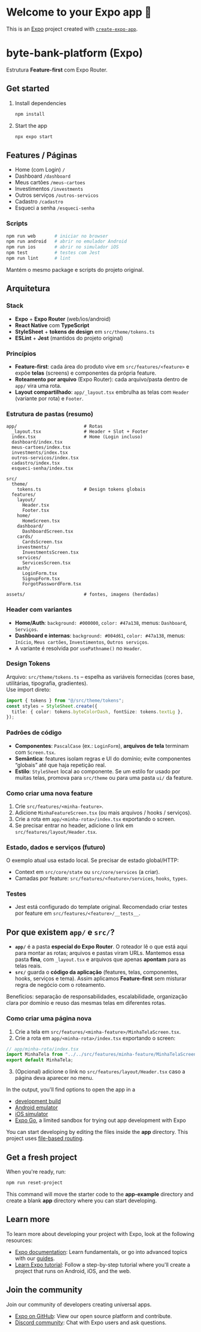 # Welcome to your Expo app 👋

This is an [Expo](https://expo.dev) project created with [`create-expo-app`](https://www.npmjs.com/package/create-expo-app).

# byte-bank-platform (Expo)

Estrutura **Feature-first** com Expo Router.

## Get started

1. Install dependencies

   ```bash
   npm install
   ```

2. Start the app

   ```bash
   npx expo start
   ```

## Features / Páginas
- Home (com Login) `/`
- Dashboard `/dashboard`
- Meus cartões `/meus-cartoes`
- Investimentos `/investments`
- Outros serviços `/outros-servicos`
- Cadastro `/cadastro`
- Esqueci a senha `/esqueci-senha`

### Scripts
```bash
npm run web       # iniciar no browser
npm run android   # abrir no emulador Android
npm run ios       # abrir no simulador iOS
npm test          # testes com Jest
npm run lint      # lint
```


Mantém o mesmo package e scripts do projeto original.

## Arquitetura

### Stack
- **Expo** + **Expo Router** (web/ios/android)
- **React Native** com **TypeScript**
- **StyleSheet** + **tokens de design** em `src/theme/tokens.ts`
- **ESLint** + **Jest** (mantidos do projeto original)

### Princípios
- **Feature-first**: cada área do produto vive em `src/features/<feature>` e expõe **telas** (screens) e componentes da própria feature.
- **Roteamento por arquivo** (Expo Router): cada arquivo/pasta dentro de `app/` vira uma rota.
- **Layout compartilhado**: `app/_layout.tsx` embrulha as telas com `Header` (variante por rota) e `Footer`.

### Estrutura de pastas (resumo)
```
app/                         # Rotas
  _layout.tsx                # Header + Slot + Footer
  index.tsx                  # Home (Login incluso)
  dashboard/index.tsx
  meus-cartoes/index.tsx
  investments/index.tsx
  outros-servicos/index.tsx
  cadastro/index.tsx
  esqueci-senha/index.tsx

src/
  theme/
    tokens.ts                # Design tokens globais
  features/
    layout/
      Header.tsx
      Footer.tsx
    home/
      HomeScreen.tsx
    dashboard/
      DashboardScreen.tsx
    cards/
      CardsScreen.tsx
    investments/
      InvestmentsScreen.tsx
    services/
      ServicesScreen.tsx
    auth/
      LoginForm.tsx
      SignupForm.tsx
      ForgotPasswordForm.tsx

assets/                      # fontes, imagens (herdadas)
```

### Header com variantes
- **Home/Auth**: `background: #000000`, `color: #47a138`, menus: `Dashboard`, `Serviços`.
- **Dashboard e internas**: `background: #004d61`, `color: #47a138`, menus: `Início`, `Meus cartões`, `Investimentos`, `Outros serviços`.
- A variante é resolvida por `usePathname()` no `Header`.

### Design Tokens
Arquivo: `src/theme/tokens.ts` – espelha as variáveis fornecidas (cores base, utilitárias, tipografia, gradientes).  
Use import direto:
```ts
import { tokens } from "@/src/theme/tokens";
const styles = StyleSheet.create({
  title: { color: tokens.byteColorDash, fontSize: tokens.textLg },
});
```

### Padrões de código
- **Componentes**: `PascalCase` (ex.: `LoginForm`), **arquivos de tela** terminam com `Screen.tsx`.
- **Semântica**: features isolam regras e UI do domínio; evite componentes “globais” até que haja repetição real.
- **Estilo**: `StyleSheet` local ao componente. Se um estilo for usado por muitas telas, promova para `src/theme` ou para uma pasta `ui/` da feature.

### Como criar uma nova feature
1. Crie `src/features/<minha-feature>`.
2. Adicione `MinhaFeatureScreen.tsx` (ou mais arquivos / hooks / serviços).
3. Crie a rota em `app/<minha-rota>/index.tsx` exportando o screen.
4. Se precisar entrar no header, adicione o link em `src/features/layout/Header.tsx`.

### Estado, dados e serviços (futuro)
O exemplo atual usa estado local. Se precisar de estado global/HTTP:
- Context em `src/core/state` ou `src/core/services` (a criar).
- Camadas por feature: `src/features/<feature>/services`, `hooks`, `types`.

### Testes
- Jest está configurado do template original. Recomendado criar testes por feature em `src/features/<feature>/__tests__`.


## Por que existem `app/` e `src/`?

- **`app/`** é a pasta **especial do Expo Router**. O roteador lê o que está aqui para montar as rotas; arquivos e pastas viram URLs. Mantemos essa pasta **fina**, com `_layout.tsx` e arquivos que apenas **apontam** para as telas reais.
- **`src/`** guarda o **código da aplicação** (features, telas, componentes, hooks, serviços e tema). Assim aplicamos **Feature-first** sem misturar regra de negócio com o roteamento.

Benefícios: separação de responsabilidades, escalabilidade, organização clara por domínio e reuso das mesmas telas em diferentes rotas.

### Como criar uma página nova
1. Crie a tela em `src/features/<minha-feature>/MinhaTelaScreen.tsx`.
2. Crie a rota em `app/<minha-rota>/index.tsx` exportando o screen:

```ts
// app/minha-rota/index.tsx
import MinhaTela from "../../src/features/minha-feature/MinhaTelaScreen";
export default MinhaTela;
```

3. (Opcional) adicione o link no `src/features/layout/Header.tsx` caso a página deva aparecer no menu.


In the output, you'll find options to open the app in a

- [development build](https://docs.expo.dev/develop/development-builds/introduction/)
- [Android emulator](https://docs.expo.dev/workflow/android-studio-emulator/)
- [iOS simulator](https://docs.expo.dev/workflow/ios-simulator/)
- [Expo Go](https://expo.dev/go), a limited sandbox for trying out app development with Expo

You can start developing by editing the files inside the **app** directory. This project uses [file-based routing](https://docs.expo.dev/router/introduction).

## Get a fresh project

When you're ready, run:

```bash
npm run reset-project
```

This command will move the starter code to the **app-example** directory and create a blank **app** directory where you can start developing.

## Learn more

To learn more about developing your project with Expo, look at the following resources:

- [Expo documentation](https://docs.expo.dev/): Learn fundamentals, or go into advanced topics with our [guides](https://docs.expo.dev/guides).
- [Learn Expo tutorial](https://docs.expo.dev/tutorial/introduction/): Follow a step-by-step tutorial where you'll create a project that runs on Android, iOS, and the web.

## Join the community

Join our community of developers creating universal apps.

- [Expo on GitHub](https://github.com/expo/expo): View our open source platform and contribute.
- [Discord community](https://chat.expo.dev): Chat with Expo users and ask questions.
